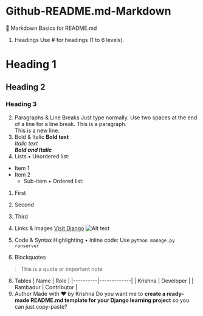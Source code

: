 # Github-README.md-Markdown
🔹 Markdown Basics for README.md
1. Headings
Use # for headings (1 to 6 levels).
# Heading 1
## Heading 2
### Heading 3
2. Paragraphs & Line Breaks
Just type normally. Use two spaces at the end of a line for a line break.
This is a paragraph.  
This is a new line.
3. Bold & Italic
**Bold text**  
*Italic text*  
***Bold and Italic***
4. Lists
•	Unordered list:
- Item 1
- Item 2
  - Sub-item
•	Ordered list:
1. First
2. Second
3. Third
5. Links & Images
[Visit Django](https://www.djangoproject.com/)
![Alt text](https://example.com/image.png)

6. Code & Syntax Highlighting
•	Inline code:
Use `python manage.py runserver`
7. Blockquotes
> This is a quote or important note
8. Tables
| Name     | Role        |
|----------|-------------|
| Krishna  | Developer   |
| Rambadur | Contributor |
8. Author
Made with ❤️ by Krishna
Do you want me to **create a ready-made README.md template for your Django learning project** so you can just copy-paste?
